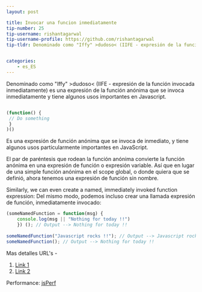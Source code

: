 ```yaml
---
layout: post

title: Invocar una funcion inmediatamente
tip-number: 25
tip-username: rishantagarwal 
tip-username-profile: https://github.com/rishantagarwal
tip-tldr: Denominado como "Iffy" >dudoso< (IIFE - expresión de la función invocada inmediatamente) es una expresión de la función anónima que se invoca inmediatamente y tiene algunos usos importantes en Javascript.


categories:
    - es_ES
---
```


Denominado como "Iffy" >dudoso< (IIFE - expresión de la función invocada inmediatamente) es una expresión de la función anónima que se invoca inmediatamente y tiene algunos usos importantes en Javascript.

```javascript

(function() {
 // Do something​
 }
)()

```

Es una expresión de función anónima que se invoca de inmediato, y tiene algunos usos particularmente importantes en JavaScript.

El par de paréntesis que rodean la función anónima convierte la función anónima en una expresión de función o expresión variable. Así que en lugar de una simple función anónima en el scope global, o donde quiera que se definió, ahora tenemos una expresión de función sin nombre.

Similarly, we can even create a named, immediately invoked function expression:
Del mismo modo, podemos incluso crear una llamada expresión de función, inmediatamente invocado:

```javascript
(someNamedFunction = function(msg) {
	console.log(msg || "Nothing for today !!")
	}) (); // Output --> Nothing for today !!​
​
someNamedFunction("Javascript rocks !!"); // Output --> Javascript rocks !!
someNamedFunction(); // Output --> Nothing for today !!​
```

Mas detalles URL's - 
1. [Link 1](https://blog.mariusschulz.com/2016/01/13/disassembling-javascripts-iife-syntax) 
2. [Link 2](http://javascriptissexy.com/12-simple-yet-powerful-javascript-tips/) 

Performance:
[jsPerf](http://jsperf.com/iife-with-call)